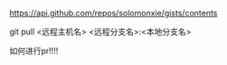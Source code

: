 https://api.github.com/repos/solomonxie/gists/contents

git pull <远程主机名> <远程分支名>:<本地分支名>

如何进行pr!!!!
